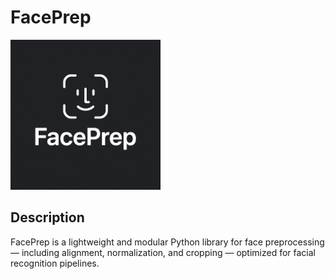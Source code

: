 # FacePrep

<div align="left">
  <img src="images/logo.png" width="240"/>
</div>

## Description

FacePrep is a lightweight and modular Python library for face preprocessing — including alignment, normalization, and cropping — optimized for facial recognition pipelines.
